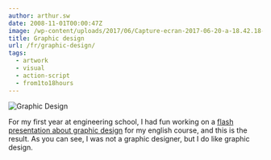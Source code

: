 ```yaml
---
author: arthur.sw
date: 2008-11-01T00:00:47Z
image: /wp-content/uploads/2017/06/Capture-ecran-2017-06-20-a-18.42.18-thumb.png
title: Graphic design
url: /fr/graphic-design/
tags:
  - artwork
  - visual
  - action-script
  - from1to18hours
---
```


![Graphic Design](/wp-content/uploads/2017/06/Capture-ecran-2017-06-20-a-18.42.18.png)

For my first year at engineering school, I had fun working on a [flash presentation about graphic design](/old/GraphicDesign.html) for my english course, and this is the result. As you can see, I was not a graphic designer, but I do like graphic design.